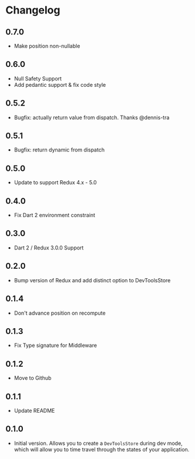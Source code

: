 # Changelog

## 0.7.0

  * Make position non-nullable

## 0.6.0

  * Null Safety Support
  * Add pedantic support & fix code style

## 0.5.2

  *  Bugfix: actually return value from dispatch. Thanks @dennis-tra

## 0.5.1

  *  Bugfix: return dynamic from dispatch
  
## 0.5.0

  * Update to support Redux 4.x - 5.0

## 0.4.0

  - Fix Dart 2 environment constraint

## 0.3.0

  - Dart 2 / Redux 3.0.0 Support

## 0.2.0

  - Bump version of Redux and add distinct option to DevToolsStore

## 0.1.4

  - Don't advance position on recompute

## 0.1.3

  - Fix Type signature for Middleware

## 0.1.2

  - Move to Github

## 0.1.1

  - Update README

## 0.1.0

  - Initial version. Allows you to create a `DevToolsStore` during dev mode, which will allow you to time travel through the states of your application. 
